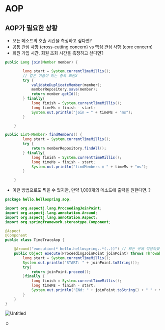 # AOP

## AOP가 필요한 상황

- 모든 메소드의 호출 시간을 측정하고 싶다면?
- 공통 관심 사항 (cross-cutting concern) vs 핵심 관심 사항 (core concern)
- 회원 가입 시간, 회원 조회 시간을 측정하고 싶다면?

```java
public Long join(Member member) {

        long start = System.currentTimeMillis();
        // 같은 이름이 있는 중복 회원X
        try {
            validateDuplicateMember(member);
            memberRepository.save(member);
            return member.getId();
        } finally{
            long finish = System.currentTimeMillis();
            long timeMs = finish - start;
            System.out.println("join = " + timeMs + "ms");
        }

    }

public List<Member> findMembers() {
        long start = System.currentTimeMillis();
        try {
            return memberRepository.findAll();
        } finally{
            long finish = System.currentTimeMillis();
            long timeMs = finish - start;
            System.out.println("findMembers = " + timeMs + "ms");
        }

    }
```

- 이런 방법으로도 찍을 수 있지만, 만약 1,000개의 메소드에 출력을 원한다면..?

```java
package hello.hellospring.aop;

import org.aspectj.lang.ProceedingJoinPoint;
import org.aspectj.lang.annotation.Around;
import org.aspectj.lang.annotation.Aspect;
import org.springframework.stereotype.Component;

@Aspect
@Component
public class TimeTraceAop {

    @Around("execution(* hello.hellospring..*(..))") // 모든 곳에 적용하겠다
    public Object execute(ProceedingJoinPoint joinPoint) throws Throwable{
        long start = System.currentTimeMillis();
        System.out.println("START: " + joinPoint.toString());
        try{
            return joinPoint.proceed();
        }finally {
            long finish = System.currentTimeMillis();
            long timeMs = finish - start;
            System.out.println("ENd: " + joinPoint.toString() + " " + timeMs + "ms");
        }
    }
}
```

![Untitled](https://s3-us-west-2.amazonaws.com/secure.notion-static.com/0669f1f8-7ccb-4c3d-bb58-f7e5c762efec/Untitled.png)

ㅇ